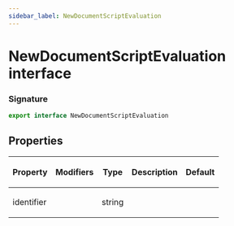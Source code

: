 ```yaml
---
sidebar_label: NewDocumentScriptEvaluation
---
```


# NewDocumentScriptEvaluation interface

### Signature

```typescript
export interface NewDocumentScriptEvaluation
```

## Properties

<table><thead><tr><th>

Property

</th><th>

Modifiers

</th><th>

Type

</th><th>

Description

</th><th>

Default

</th></tr></thead>
<tbody><tr><td>

<span id="identifier">identifier</span>

</td><td>

</td><td>

string

</td><td>

</td><td>

</td></tr>
</tbody></table>
